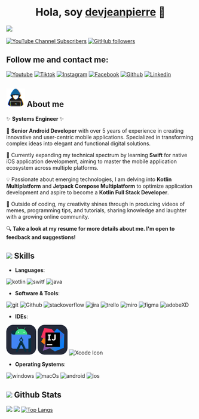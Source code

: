 <div align="center">
<h1 align="center">Hola, soy <a href="https://www.linkedin.com/in/jeanpierresaldivar/">devjeanpierre</a> 👋</h1>
</div>
<img src="https://imgur.com/r5cp6PK.png">

[![YouTube Channel Subscribers](https://img.shields.io/youtube/channel/subscribers/UCNmFqHj7IvBoTTR1u0c0XWg?style=social)](https://www.youtube.com/channel/UCNmFqHj7IvBoTTR1u0c0XWg?sub_confirmation=1)
[![GitHub followers](https://img.shields.io/github/followers/JeanpierreSaldivar?style=social)](https://github.com/JeanpierreSaldivar)

## Follow me and contact me:
[![Youtube](https://img.shields.io/badge/YouTube-FF0000?style=for-the-badge&logo=youtube&logoColor=white)](https://www.youtube.com/channel/UCNmFqHj7IvBoTTR1u0c0XWg)
[![Tiktok](https://img.shields.io/badge/TikTok-000000?style=for-the-badge&logo=tiktok&logoColor=white)](https://www.tiktok.com/@devjeanpierre)
[![Instagram](https://img.shields.io/badge/Instagram-E4405F?style=for-the-badge&logo=instagram&logoColor=white)](https://www.instagram.com/devjeanpierre/?hl=es-la)
[![Facebook](https://img.shields.io/badge/Facebook-1877F2?style=for-the-badge&logo=facebook&logoColor=white)](https://www.facebook.com/profile.php?id=100068306010924)
[![Github](https://img.shields.io/badge/GitHub-100000?style=for-the-badge&logo=github&logoColor=white)](https://github.com/JeanpierreSaldivar)
[![Linkedin](https://img.shields.io/badge/LinkedIn-0077B5?style=for-the-badge&logo=linkedin&logoColor=white)](https://www.linkedin.com/in/jeanpierresaldivar/)

## <picture><img src = "https://github.com/0xAbdulKhalid/0xAbdulKhalid/raw/main/assets/mdImages/about_me.gif" width = 50px></picture> **About me**

✨ <b> Systems Engineer </b> ✨

📲 <b>Senior Android Developer</b>  with over 5 years of experience in creating innovative and user-centric mobile applications. Specialized in transforming complex ideas into elegant and functional digital solutions.

🚀 Currently expanding my technical spectrum by learning <b>Swift</b> for native iOS application development, aiming to master the mobile application ecosystem across multiple platforms.

💡 Passionate about emerging technologies, I am delving into <b>Kotlin Multiplatform</b> and <b>Jetpack Compose Multiplatform</b>  to optimize application development and aspire to become a <b>Kotlin Full Stack Developer</b>.

🎥 Outside of coding, my creativity shines through in producing videos of memes, programming tips, and tutorials, sharing knowledge and laughter with a growing online community.

🔍 <b>Take a look at my resume for more details about me. I'm open to feedback and suggestions!</b>

## <img src="https://media2.giphy.com/media/QssGEmpkyEOhBCb7e1/giphy.gif?cid=ecf05e47a0n3gi1bfqntqmob8g9aid1oyj2wr3ds3mg700bl&rid=giphy.gif" width ="25"><b> Skills</b>
<p align="center">
  
  - **Languages**:

![kotlin](https://img.shields.io/badge/Kotlin-0095D5?&style=for-the-badge&logo=kotlin&logoColor=white)
![switf](https://img.shields.io/badge/Swift-FA7343?style=for-the-badge&logo=swift&logoColor=white)
![java](https://img.shields.io/badge/Java-ED8B00?style=for-the-badge&logo=openjdk&logoColor=white)

- **Software & Tools**:

![git](https://img.shields.io/badge/GIT-E44C30?style=for-the-badge&logo=git&logoColor=white)
![Github](https://img.shields.io/badge/GitHub-100000?style=for-the-badge&logo=github&logoColor=white)
![stackoverflow](https://aleen42.github.io/badges/src/stackoverflow.svg)
![jira](https://img.shields.io/badge/Jira-0052CC?style=for-the-badge&logo=Jira&logoColor=white)
![trello](https://img.shields.io/badge/Trello-0052CC?style=for-the-badge&logo=trello&logoColor=white)
![miro](https://img.shields.io/badge/Miro-050038?style=for-the-badge&logo=Miro&logoColor=white)
![figma](https://img.shields.io/badge/Figma-F24E1E?style=for-the-badge&logo=figma&logoColor=white)
![adobeXD](https://img.shields.io/badge/Adobe%20XD-470137?style=for-the-badge&logo=Adobe%20XD&logoColor=#FF61F6)

- **IDEs**:

<img src="https://github.com/tandpfun/skill-icons/blob/main/icons/AndroidStudio-Dark.svg" width="80" height="80" alt="androidstudio"> <img src="https://github.com/tandpfun/skill-icons/blob/main/icons/Idea-Dark.svg" width="80" height="80" alt="idea"> <img src="https://cdn.icon-icons.com/icons2/3053/PNG/512/xcode_macos_bigsur_icon_189539.png" width="80" height="80" alt="Xcode Icon">

- **Operating Systems**:

<img src="https://github.com/tandpfun/skill-icons/blob/main/icons/Windows-Dark.svg" width="80" height="80" alt="windows"> <img src="https://logowik.com/content/uploads/images/mac-os.jpg" width="80" height="80" alt="macOs"> <img src="https://static.vecteezy.com/system/resources/previews/016/460/765/original/android-os-logo-top-operating-system-signs-free-png.png" width="80" height="80" alt="android"> <img src="https://logos-world.net/wp-content/uploads/2023/06/iOS-Symbol.png" width="80" height="80" alt="ios">


## <img src="https://media.giphy.com/media/iY8CRBdQXODJSCERIr/giphy.gif" width="40"><b> Github Stats </b>
![](https://github.com/JeanpierreSaldivar/github-stats/blob/master/generated/overview.svg)
![](https://github.com/JeanpierreSaldivar/github-stats/blob/master/generated/languages.svg)
[![Top Langs](https://github-readme-stats.vercel.app/api/top-langs/?username=JeanpierreSaldivar&layout=pie)](https://github.com/anuraghazra/github-readme-stats)




